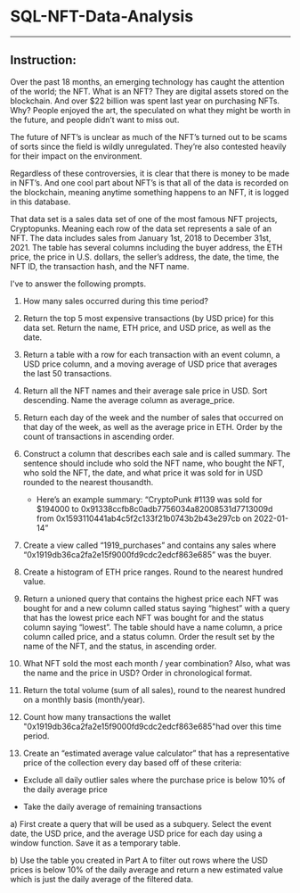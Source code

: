 # SQL-NFT-Data-Analysis

---
## Instruction:

Over the past 18 months, an emerging technology has caught the attention of the world; the NFT. What is an NFT? They are digital assets stored on the blockchain. And over $22 billion was spent last year on purchasing NFTs. Why? People enjoyed the art, the speculated on what they might be worth in the future, and people didn’t want to miss out. 

The future of NFT’s is unclear as much of the NFT’s turned out to be scams of sorts since the field is wildly unregulated. They’re also contested heavily for their impact on the environment.

Regardless of these controversies, it is clear that there is money to be made in NFT’s. And one cool part about NFT’s is that all of the data is recorded on the blockchain, meaning anytime something happens to an NFT, it is logged in this database. 

That data set is a sales data set of one of the most famous NFT projects, Cryptopunks. Meaning each row of the data set represents a sale of an NFT. The data includes sales from January 1st, 2018 to December 31st, 2021. The table has several columns including the buyer address, the ETH price, the price in U.S. dollars, the seller’s address, the date, the time, the NFT ID, the transaction hash, and the NFT name.

I've to answer the following prompts.


1. How many sales occurred during this time period? 
2. Return the top 5 most expensive transactions (by USD price) for this data set. Return the name, ETH price, and USD price, as well as the date.

3. Return a table with a row for each transaction with an event column, a USD price column, and a moving average of USD price that averages the last 50 transactions.

4. Return all the NFT names and their average sale price in USD. Sort descending. Name the average column as average_price.

5. Return each day of the week and the number of sales that occurred on that day of the week, as well as the average price in ETH. Order by the count of transactions in ascending order.

6. Construct a column that describes each sale and is called summary. The sentence should include who sold the NFT name, who bought the NFT, who sold the NFT, the date, and what price it was sold for in USD rounded to the nearest thousandth.
   - Here’s an example summary:
   “CryptoPunk #1139 was sold for $194000 to 0x91338ccfb8c0adb7756034a82008531d7713009d from 0x1593110441ab4c5f2c133f21b0743b2b43e297cb on 2022-01-14”

7. Create a view called “1919_purchases” and contains any sales where “0x1919db36ca2fa2e15f9000fd9cdc2edcf863e685” was the buyer.

8. Create a histogram of ETH price ranges. Round to the nearest hundred value. 

9. Return a unioned query that contains the highest price each NFT was bought for and a new column called status saying “highest” with a query that has the lowest price each NFT was bought for and the status column saying “lowest”. The table should have a name column, a price column called price, and a status column. Order the result set by the name of the NFT, and the status, in ascending order. 

10. What NFT sold the most each month / year combination? Also, what was the name and the price in USD? Order in chronological format. 

11. Return the total volume (sum of all sales), round to the nearest hundred on a monthly basis (month/year).

12. Count how many transactions the wallet "0x1919db36ca2fa2e15f9000fd9cdc2edcf863e685"had over this time period.

13. Create an “estimated average value calculator” that has a representative price of the collection every day based off of these criteria:

 - Exclude all daily outlier sales where the purchase price is below 10% of the daily average price

 - Take the daily average of remaining transactions


 a) First create a query that will be used as a subquery. Select the event date, the USD price, and the average USD price for each day using a window function. Save it as a temporary table.

 b) Use the table you created in Part A to filter out rows where the USD prices is below 10% of the daily average and return a new estimated value which is just the daily average of the filtered data.
